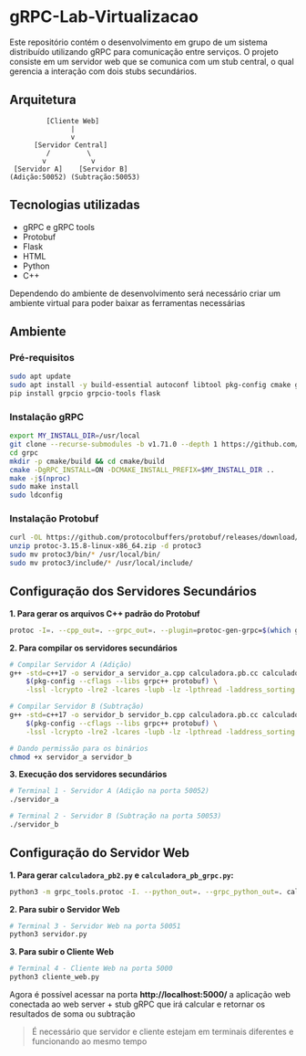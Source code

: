 # gRPC-Lab-Virtualizacao

Este repositório contém o desenvolvimento em grupo de um sistema distribuído utilizando gRPC para comunicação entre serviços. O projeto consiste em um servidor web que se comunica com um stub central, o qual gerencia a interação com dois stubs secundários.

## Arquitetura

             [Cliente Web] 
                   |
                   v
          [Servidor Central] 
             /         \
            v           v
     [Servidor A]    [Servidor B] 
    (Adição:50052) (Subtração:50053)

## Tecnologias utilizadas

- gRPC e gRPC tools
- Protobuf
- Flask
- HTML
- Python
- C++

Dependendo do ambiente de desenvolvimento será necessário criar um ambiente virtual para poder baixar as ferramentas necessárias

## Ambiente

### Pré-requisitos

```bash
sudo apt update
sudo apt install -y build-essential autoconf libtool pkg-config cmake git python3-pip
pip install grpcio grpcio-tools flask
```

### Instalação gRPC

```bash
export MY_INSTALL_DIR=/usr/local
git clone --recurse-submodules -b v1.71.0 --depth 1 https://github.com/grpc/grpc
cd grpc
mkdir -p cmake/build && cd cmake/build
cmake -DgRPC_INSTALL=ON -DCMAKE_INSTALL_PREFIX=$MY_INSTALL_DIR ..
make -j$(nproc)
sudo make install
sudo ldconfig
```

### Instalação Protobuf

```bash
curl -OL https://github.com/protocolbuffers/protobuf/releases/download/v3.15.8/protoc-3.15.8-linux-x86_64.zip
unzip protoc-3.15.8-linux-x86_64.zip -d protoc3
sudo mv protoc3/bin/* /usr/local/bin/
sudo mv protoc3/include/* /usr/local/include/
```

## Configuração dos Servidores Secundários

**1. Para gerar os arquivos C++ padrão do Protobuf**

```bash
protoc -I=. --cpp_out=. --grpc_out=. --plugin=protoc-gen-grpc=$(which grpc_cpp_plugin) calculadora.proto
```

**2. Para compilar os servidores secundários**

```bash
# Compilar Servidor A (Adição)
g++ -std=c++17 -o servidor_a servidor_a.cpp calculadora.pb.cc calculadora.grpc.pb.cc \
    $(pkg-config --cflags --libs grpc++ protobuf) \
    -lssl -lcrypto -lre2 -lcares -lupb -lz -lpthread -laddress_sorting

# Compilar Servidor B (Subtração)
g++ -std=c++17 -o servidor_b servidor_b.cpp calculadora.pb.cc calculadora.grpc.pb.cc \
    $(pkg-config --cflags --libs grpc++ protobuf) \
    -lssl -lcrypto -lre2 -lcares -lupb -lz -lpthread -laddress_sorting

# Dando permissão para os binários
chmod +x servidor_a servidor_b
```

**3. Execução dos servidores secundários**

```bash
# Terminal 1 - Servidor A (Adição na porta 50052)
./servidor_a
```

```bash
# Terminal 2 - Servidor B (Subtração na porta 50053)
./servidor_b
```

## Configuração do Servidor Web

**1. Para gerar `calculadora_pb2.py` e `calculadora_pb_grpc.py`:**

``` bash
python3 -m grpc_tools.protoc -I. --python_out=. --grpc_python_out=. calculadora.proto
```

**2. Para subir o Servidor Web**

``` bash
# Terminal 3 - Servidor Web na porta 50051
python3 servidor.py
```

**3. Para subir o Cliente Web**

``` bash
# Terminal 4 - Cliente Web na porta 5000
python3 cliente_web.py
```

Agora é possível acessar na porta **http://localhost:5000/** a aplicação web conectada ao web server + stub gRPC que irá calcular e retornar os resultados de soma ou subtração

> É necessário que servidor e cliente estejam em terminais diferentes e funcionando ao mesmo tempo
